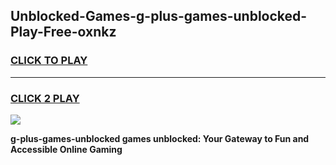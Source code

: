
## Unblocked-Games-g-plus-games-unblocked-Play-Free-oxnkz
<h3>
<a href="https://premium76.site?title=g-plus-games-unblocked&ref=18A1">CLICK TO PLAY</a></h3>
<hr>

<h3>
<a href="https://premium76.site?title=g-plus-games-unblocked&ref=18A1">CLICK 2 PLAY</a>
  
</h3>

<a href="https://premium76.site?title=g-plus-games-unblocked&ref=18A1"><img src="https://clearcache.store/games.png"></a>


**g-plus-games-unblocked games unblocked: Your Gateway to Fun and Accessible Online Gaming**
